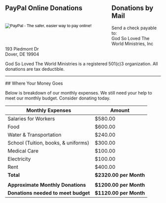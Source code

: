 <div style="margin: 0 60px 40px 0; float: left;">
	<h2>PayPal Online Donations</h2>
  <br>
  <form action="https://www.paypal.com/cgi-bin/webscr" method="post" target="_top">
      <input type="hidden" name="cmd" value="_s-xclick">
      <input type="hidden" name="hosted_button_id" value="X6LZANFJDVDVQ">
      <input type="image" src="https://www.paypalobjects.com/en_US/i/btn/btn_donateCC_LG.gif" border="0" name="submit" alt="PayPal - The safer, easier way to pay online!">
      <img alt="" border="0" src="https://www.paypalobjects.com/en_US/i/scr/pixel.gif" width="1" height="1">
	</form>
</div>
<div float: left;">
    	<h2>Donations by Mail</h2>
<p>
Send a check payable to:<br>
God So Loved The World Ministries, Inc<br>
193 Piedmont Dr<br>
Dover, DE 19904<br>
</p>
    </div>
<div style="clear: both;">
	<p>God So Loved The World Ministries is a registered 501(c)3 organization. All donations are tax deductible.</p>
</div>
<hr>
## Where Your Money Goes

Below is breakdown of our monthly expenses. We still need your help to meet our monthly budget. Consider donating today.

| Monthly Expenses | Amount      |
| ---------------- | ----------- |
| Salaries for Workers | $580.00 |
| Food | $600.00 |
| Water & Transportation | $240.00 |
| School (Tuition, books, & uniforms) | $300.00 |
| Medical Care | $100.00 |
| Electricity | $100.00 |
| Rent | $400.00 |
| **Total** | **$2320.00 per Month** |
|   |   |
| **Approximate Monthly Donations** | **$1200.00 per Month** |
| **Donations needed to meet budget** | **$1120.00 per Month** |
